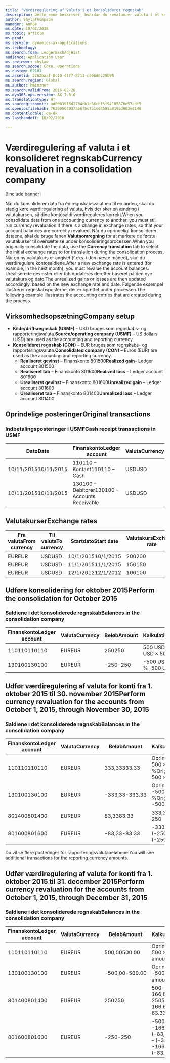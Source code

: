 ```yaml
---
title: "Værdiregulering af valuta i et konsolideret regnskab"
description: Dette emne beskriver, hvordan du revaluerer valuta i et konsolideret regnskab.
author: ShylaThompson
manager: AnnBe
ms.date: 10/02/2018
ms.topic: article
ms.prod: 
ms.service: dynamics-ax-applications
ms.technology: 
ms.search.form: LedgerExchAdjHist
audience: Application User
ms.reviewer: shylaw
ms.search.scope: Core, Operations
ms.custom: 62183
ms.assetid: 2762baaf-0c10-4ff7-8713-c506d6c29b98
ms.search.region: Global
ms.author: hminzner
ms.search.validFrom: 2016-02-28
ms.dyn365.ops.version: AX 7.0.0
ms.translationtype: HT
ms.sourcegitcommit: ad0083018d2734cb1e36cbf5f94105376c57cdf9
ms.openlocfilehash: 76290564037ab6f5c7a1cd4508a819bd603e8148
ms.contentlocale: da-dk
ms.lasthandoff: 10/02/2018

---
```


# <a name="currency-revaluation-in-a-consolidation-company"></a><span data-ttu-id="09653-103">Værdiregulering af valuta i et konsolideret regnskab</span><span class="sxs-lookup"><span data-stu-id="09653-103">Currency revaluation in a consolidation company</span></span>

[!include [banner](../includes/banner.md)]

<span data-ttu-id="09653-104">Når du konsoliderer data fra én regnskabsvalutaen til en anden, skal du stadig køre værdiregulering af valuta, hvis der sker en ændring i valutakursen, så dine kontosaldi værdireguleres korrekt.</span><span class="sxs-lookup"><span data-stu-id="09653-104">When you consolidate data from one accounting currency to another, you must still run currency revaluation if there is a change in exchange rates, so that your account balances  are correctly revalued.</span></span> <span data-ttu-id="09653-105">Når du oprindeligt konsoliderer dataene, skal du bruge fanen **Valutaomregning** for at markere de første valutakurser til oversættelse under konsolideringsprocessen.</span><span class="sxs-lookup"><span data-stu-id="09653-105">When you originally consolidate the data, use the **Currency translation** tab to select the initial exchange rates to for translation during the consolidation process.</span></span> <span data-ttu-id="09653-106">Når en ny valutakurs er angivet (f.eks. i den næste måned), skal du værdiregulere kontosaldiene.</span><span class="sxs-lookup"><span data-stu-id="09653-106">After a new exchange rate is entered (for example, in the next month), you must revalue the account balances.</span></span> <span data-ttu-id="09653-107">Urealiserede gevinster eller tab opdateres derefter baseret på den nye valutakurs og dato.</span><span class="sxs-lookup"><span data-stu-id="09653-107">The unrealized gains or losses are then updated accordingly, based on the new exchange rate and date.</span></span> <span data-ttu-id="09653-108">Følgende eksempel illustrerer regnskabsposterne, der er oprettet under processen.</span><span class="sxs-lookup"><span data-stu-id="09653-108">The following example illustrates the accounting entries that are created during the process.</span></span>

## <a name="company-setup"></a><span data-ttu-id="09653-109">Virksomhedsopsætning</span><span class="sxs-lookup"><span data-stu-id="09653-109">Company setup</span></span>
-   <span data-ttu-id="09653-110">**Kilde/driftsregnskab (USMF)** – USD bruges som regnskabs- og rapporteringsvaluta.</span><span class="sxs-lookup"><span data-stu-id="09653-110">**Source/operating company (USMF)** – US dollars (USD) are used as the accounting and reporting currency.</span></span>
-   <span data-ttu-id="09653-111">**Konsolideret regnskab (CON)** – EUR bruges som regnskabs- og rapporteringsvaluta.</span><span class="sxs-lookup"><span data-stu-id="09653-111">**Consolidated company (CON)** – Euros (EUR) are used as the accounting and reporting currency.</span></span>
    -   <span data-ttu-id="09653-112">**Realiseret gevinst** – Finanskonto 801500</span><span class="sxs-lookup"><span data-stu-id="09653-112">**Realized gain**– Ledger account 801500</span></span>
    -   <span data-ttu-id="09653-113">**Realiseret tab** – Finanskonto 801600</span><span class="sxs-lookup"><span data-stu-id="09653-113">**Realized loss** – Ledger account 801600</span></span>
    -   <span data-ttu-id="09653-114">**Urealiseret gevinst** – Finanskonto 801600</span><span class="sxs-lookup"><span data-stu-id="09653-114">**Unrealized gain** – Ledger account 801600</span></span>
    -   <span data-ttu-id="09653-115">**Urealiseret tab** – Finanskonto 801400</span><span class="sxs-lookup"><span data-stu-id="09653-115">**Unrealized loss** – Ledger account 801400</span></span>

## <a name="original-transactions"></a><span data-ttu-id="09653-116">Oprindelige posteringer</span><span class="sxs-lookup"><span data-stu-id="09653-116">Original transactions</span></span>
### <a name="cash-receipt-transactions-in-usmf"></a><span data-ttu-id="09653-117">Indbetalingsposteringer i USMF</span><span class="sxs-lookup"><span data-stu-id="09653-117">Cash receipt transactions in USMF</span></span>

| <span data-ttu-id="09653-118">Dato</span><span class="sxs-lookup"><span data-stu-id="09653-118">Date</span></span>       | <span data-ttu-id="09653-119">Finanskonto</span><span class="sxs-lookup"><span data-stu-id="09653-119">Ledger account</span></span>               | <span data-ttu-id="09653-120">Valuta</span><span class="sxs-lookup"><span data-stu-id="09653-120">Currency</span></span> | <span data-ttu-id="09653-121">Beløb</span><span class="sxs-lookup"><span data-stu-id="09653-121">Amount</span></span> |
|------------|------------------------------|----------|--------|
| <span data-ttu-id="09653-122">10/11/2015</span><span class="sxs-lookup"><span data-stu-id="09653-122">10/11/2015</span></span> | <span data-ttu-id="09653-123">110110 – Kontant</span><span class="sxs-lookup"><span data-stu-id="09653-123">110110 – Cash</span></span>                | <span data-ttu-id="09653-124">USD</span><span class="sxs-lookup"><span data-stu-id="09653-124">USD</span></span>      | <span data-ttu-id="09653-125">500</span><span class="sxs-lookup"><span data-stu-id="09653-125">500</span></span>    |
| <span data-ttu-id="09653-126">10/11/2015</span><span class="sxs-lookup"><span data-stu-id="09653-126">10/11/2015</span></span> | <span data-ttu-id="09653-127">130100 – Debitorer</span><span class="sxs-lookup"><span data-stu-id="09653-127">130100 – Accounts Receivable</span></span> | <span data-ttu-id="09653-128">USD</span><span class="sxs-lookup"><span data-stu-id="09653-128">USD</span></span>      | <span data-ttu-id="09653-129">-500</span><span class="sxs-lookup"><span data-stu-id="09653-129">-500</span></span>   |

## <a name="exchange-rates"></a><span data-ttu-id="09653-130">Valutakurser</span><span class="sxs-lookup"><span data-stu-id="09653-130">Exchange rates</span></span>

| <span data-ttu-id="09653-131">Fra valuta</span><span class="sxs-lookup"><span data-stu-id="09653-131">From currency</span></span> | <span data-ttu-id="09653-132">Til valuta</span><span class="sxs-lookup"><span data-stu-id="09653-132">To currency</span></span> | <span data-ttu-id="09653-133">Startdato</span><span class="sxs-lookup"><span data-stu-id="09653-133">Start date</span></span> | <span data-ttu-id="09653-134">Valutakurs</span><span class="sxs-lookup"><span data-stu-id="09653-134">Exchange rate</span></span> |
|---------------|-------------|------------|---------------|
| <span data-ttu-id="09653-135">EUR</span><span class="sxs-lookup"><span data-stu-id="09653-135">EUR</span></span>           | <span data-ttu-id="09653-136">USD</span><span class="sxs-lookup"><span data-stu-id="09653-136">USD</span></span>         | <span data-ttu-id="09653-137">10/1/2015</span><span class="sxs-lookup"><span data-stu-id="09653-137">10/1/2015</span></span>  | <span data-ttu-id="09653-138">200</span><span class="sxs-lookup"><span data-stu-id="09653-138">200</span></span>           |
| <span data-ttu-id="09653-139">EUR</span><span class="sxs-lookup"><span data-stu-id="09653-139">EUR</span></span>           | <span data-ttu-id="09653-140">USD</span><span class="sxs-lookup"><span data-stu-id="09653-140">USD</span></span>         | <span data-ttu-id="09653-141">11/1/2015</span><span class="sxs-lookup"><span data-stu-id="09653-141">11/1/2015</span></span>  | <span data-ttu-id="09653-142">150</span><span class="sxs-lookup"><span data-stu-id="09653-142">150</span></span>           |
| <span data-ttu-id="09653-143">EUR</span><span class="sxs-lookup"><span data-stu-id="09653-143">EUR</span></span>           | <span data-ttu-id="09653-144">USD</span><span class="sxs-lookup"><span data-stu-id="09653-144">USD</span></span>         | <span data-ttu-id="09653-145">12/1/2012</span><span class="sxs-lookup"><span data-stu-id="09653-145">12/1/2012</span></span>  | <span data-ttu-id="09653-146">100</span><span class="sxs-lookup"><span data-stu-id="09653-146">100</span></span>           |

## <a name="perform-the-consolidation-for-october-2015"></a><span data-ttu-id="09653-147">Udføre konsolidering for oktober 2015</span><span class="sxs-lookup"><span data-stu-id="09653-147">Perform the consolidation for October 2015</span></span>
### <a name="balances-in-the-consolidation-company"></a><span data-ttu-id="09653-148">Saldiene i det konsoliderede regnskab</span><span class="sxs-lookup"><span data-stu-id="09653-148">Balances in the consolidation company</span></span>

| <span data-ttu-id="09653-149">Finanskonto</span><span class="sxs-lookup"><span data-stu-id="09653-149">Ledger account</span></span> | <span data-ttu-id="09653-150">Valuta</span><span class="sxs-lookup"><span data-stu-id="09653-150">Currency</span></span> | <span data-ttu-id="09653-151">Beløb</span><span class="sxs-lookup"><span data-stu-id="09653-151">Amount</span></span> | <span data-ttu-id="09653-152">Kalkulation</span><span class="sxs-lookup"><span data-stu-id="09653-152">Calculation</span></span>    |
|----------------|----------|--------|----------------|
| <span data-ttu-id="09653-153">110110</span><span class="sxs-lookup"><span data-stu-id="09653-153">110110</span></span>         | <span data-ttu-id="09653-154">EUR</span><span class="sxs-lookup"><span data-stu-id="09653-154">EUR</span></span>      | <span data-ttu-id="09653-155">250</span><span class="sxs-lookup"><span data-stu-id="09653-155">250</span></span>    | <span data-ttu-id="09653-156">500 USD × 50 %</span><span class="sxs-lookup"><span data-stu-id="09653-156">500 USD × 50%</span></span>  |
| <span data-ttu-id="09653-157">130100</span><span class="sxs-lookup"><span data-stu-id="09653-157">130100</span></span>         | <span data-ttu-id="09653-158">EUR</span><span class="sxs-lookup"><span data-stu-id="09653-158">EUR</span></span>      | <span data-ttu-id="09653-159">-250</span><span class="sxs-lookup"><span data-stu-id="09653-159">-250</span></span>   | <span data-ttu-id="09653-160">-500 USD × 50 %</span><span class="sxs-lookup"><span data-stu-id="09653-160">-500 USD × 50%</span></span> |

## <a name="perform-currency-revaluation-for-the-accounts-from-october-1-2015-through-november-30-2015"></a><span data-ttu-id="09653-161">Udfør værdiregulering af valuta for konti fra 1. oktober 2015 til 30. november 2015</span><span class="sxs-lookup"><span data-stu-id="09653-161">Perform currency revaluation for the accounts from October 1, 2015, through November 30, 2015</span></span>
### <a name="balances-in-the-consolidation-company"></a><span data-ttu-id="09653-162">Saldiene i det konsoliderede regnskab</span><span class="sxs-lookup"><span data-stu-id="09653-162">Balances in the consolidation company</span></span>

| <span data-ttu-id="09653-163">Finanskonto</span><span class="sxs-lookup"><span data-stu-id="09653-163">Ledger account</span></span> | <span data-ttu-id="09653-164">Valuta</span><span class="sxs-lookup"><span data-stu-id="09653-164">Currency</span></span> | <span data-ttu-id="09653-165">Beløb</span><span class="sxs-lookup"><span data-stu-id="09653-165">Amount</span></span>  | <span data-ttu-id="09653-166">Kalkulation</span><span class="sxs-lookup"><span data-stu-id="09653-166">Calculation</span></span>                        |
|----------------|----------|---------|------------------------------------|
| <span data-ttu-id="09653-167">110110</span><span class="sxs-lookup"><span data-stu-id="09653-167">110110</span></span>         | <span data-ttu-id="09653-168">EUR</span><span class="sxs-lookup"><span data-stu-id="09653-168">EUR</span></span>      | <span data-ttu-id="09653-169">333,33</span><span class="sxs-lookup"><span data-stu-id="09653-169">333.33</span></span>  | <span data-ttu-id="09653-170">Oprindeligt beløb på 500 × 66,6667 %</span><span class="sxs-lookup"><span data-stu-id="09653-170">Original amount of 500 × 66.6667%</span></span>  |
| <span data-ttu-id="09653-171">130100</span><span class="sxs-lookup"><span data-stu-id="09653-171">130100</span></span>         | <span data-ttu-id="09653-172">EUR</span><span class="sxs-lookup"><span data-stu-id="09653-172">EUR</span></span>      | <span data-ttu-id="09653-173">-333,33</span><span class="sxs-lookup"><span data-stu-id="09653-173">-333.33</span></span> | <span data-ttu-id="09653-174">Oprindeligt beløb på -500 × 66,6667 %</span><span class="sxs-lookup"><span data-stu-id="09653-174">Original amount of -500 × 66.6667%</span></span> |
| <span data-ttu-id="09653-175">801400</span><span class="sxs-lookup"><span data-stu-id="09653-175">801400</span></span>         | <span data-ttu-id="09653-176">EUR</span><span class="sxs-lookup"><span data-stu-id="09653-176">EUR</span></span>      | <span data-ttu-id="09653-177">83,33</span><span class="sxs-lookup"><span data-stu-id="09653-177">83.33</span></span>   | <span data-ttu-id="09653-178">333,33-250</span><span class="sxs-lookup"><span data-stu-id="09653-178">333.33 – 250</span></span>                       |
| <span data-ttu-id="09653-179">801600</span><span class="sxs-lookup"><span data-stu-id="09653-179">801600</span></span>         | <span data-ttu-id="09653-180">EUR</span><span class="sxs-lookup"><span data-stu-id="09653-180">EUR</span></span>      | <span data-ttu-id="09653-181">-83,33</span><span class="sxs-lookup"><span data-stu-id="09653-181">-83.33</span></span>  | <span data-ttu-id="09653-182">-333,33 – (-250)</span><span class="sxs-lookup"><span data-stu-id="09653-182">-333.33 – (-250)</span></span>                   |

<span data-ttu-id="09653-183">Du vil se flere posteringer for rapporteringsvalutabeløbene.</span><span class="sxs-lookup"><span data-stu-id="09653-183">You will see additional transactions for the reporting currency amounts.</span></span>

## <a name="perform-currency-revaluation-for-the-accounts-from-october-1-2015-through-december-31-2015"></a><span data-ttu-id="09653-184">Udfør værdiregulering af valuta for konti fra 1. oktober 2015 til 31. december 2015</span><span class="sxs-lookup"><span data-stu-id="09653-184">Perform currency revaluation for the accounts from October 1, 2015, through December 31, 2015</span></span>
### <a name="balances-in-the-consolidation-company"></a><span data-ttu-id="09653-185">Saldiene i det konsoliderede regnskab</span><span class="sxs-lookup"><span data-stu-id="09653-185">Balances in the consolidation company</span></span>

| <span data-ttu-id="09653-186">Finanskonto</span><span class="sxs-lookup"><span data-stu-id="09653-186">Ledger account</span></span> | <span data-ttu-id="09653-187">Valuta</span><span class="sxs-lookup"><span data-stu-id="09653-187">Currency</span></span> | <span data-ttu-id="09653-188">Beløb</span><span class="sxs-lookup"><span data-stu-id="09653-188">Amount</span></span>  | <span data-ttu-id="09653-189">Kalkulation</span><span class="sxs-lookup"><span data-stu-id="09653-189">Calculation</span></span>                                          |
|----------------|----------|---------|------------------------------------------------------|
| <span data-ttu-id="09653-190">110110</span><span class="sxs-lookup"><span data-stu-id="09653-190">110110</span></span>         | <span data-ttu-id="09653-191">EUR</span><span class="sxs-lookup"><span data-stu-id="09653-191">EUR</span></span>      | <span data-ttu-id="09653-192">500,00</span><span class="sxs-lookup"><span data-stu-id="09653-192">500.00</span></span>  | <span data-ttu-id="09653-193">Oprindeligt beløb på 500 × 1 %</span><span class="sxs-lookup"><span data-stu-id="09653-193">Original amount of 500 × 1</span></span>                           |
| <span data-ttu-id="09653-194">130100</span><span class="sxs-lookup"><span data-stu-id="09653-194">130100</span></span>         | <span data-ttu-id="09653-195">EUR</span><span class="sxs-lookup"><span data-stu-id="09653-195">EUR</span></span>      | <span data-ttu-id="09653-196">-500,00</span><span class="sxs-lookup"><span data-stu-id="09653-196">-500.00</span></span> | <span data-ttu-id="09653-197">Oprindeligt beløb på -500 × 1</span><span class="sxs-lookup"><span data-stu-id="09653-197">Original amount of -500 × 1</span></span>                          |
| <span data-ttu-id="09653-198">801400</span><span class="sxs-lookup"><span data-stu-id="09653-198">801400</span></span>         | <span data-ttu-id="09653-199">EUR</span><span class="sxs-lookup"><span data-stu-id="09653-199">EUR</span></span>      | <span data-ttu-id="09653-200">250</span><span class="sxs-lookup"><span data-stu-id="09653-200">250</span></span>     | <span data-ttu-id="09653-201">500-333,33 = 166,67 166,67 + 83,33 = 250</span><span class="sxs-lookup"><span data-stu-id="09653-201">500 – 333.33 = 166.67 166.67 + 83.33 = 250</span></span>           |
| <span data-ttu-id="09653-202">801600</span><span class="sxs-lookup"><span data-stu-id="09653-202">801600</span></span>         | <span data-ttu-id="09653-203">EUR</span><span class="sxs-lookup"><span data-stu-id="09653-203">EUR</span></span>      | <span data-ttu-id="09653-204">-250</span><span class="sxs-lookup"><span data-stu-id="09653-204">-250</span></span>    | <span data-ttu-id="09653-205">-500 – (-333,33) = -166,67-166,67 + (-83,33) = -250</span><span class="sxs-lookup"><span data-stu-id="09653-205">-500 – (-333.33) = -166.67 -166.67 + (-83.33) = -250</span></span> |






